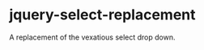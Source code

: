 jquery-select-replacement
=========================

A replacement of the vexatious select drop down.